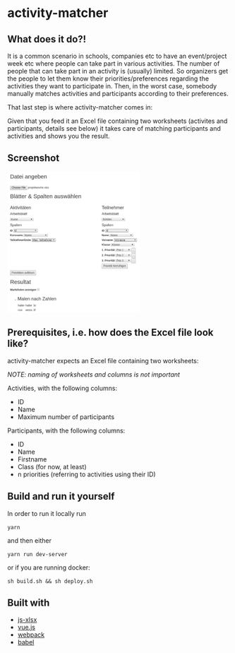 # activity-matcher
## What does it do?!
It is a common scenario in schools, companies etc to have an event/project week etc where 
people can take part in various activities. The number of people that can take part in an activity is (usually) limited.
So organizers get the people to let them know their priorities/preferences regarding the activities they want to participate in.
Then, in the worst case, somebody manually matches activities and participants according to their preferences. 

That last step is where activity-matcher comes in: 

Given that you feed it an Excel file containing two worksheets (activites and participants, details see below) it takes care of 
matching participants and activities and shows you the result. 

## Screenshot
<a href="doc/demo.png">
    <img src="doc/demo.png" alt="Demo screenshot" style="width: 300px;"/>
</a>

## Prerequisites, i.e. how does the Excel file look like?

activity-matcher expects an Excel file containing two worksheets:

*NOTE: naming of worksheets and columns is not important*

Activities, with the following columns:
- ID
- Name
- Maximum number of participants

Participants, with the following columns:
- ID
- Name 
- Firstname
- Class (for now, at least)
- n priorities (referring to activities using their ID)

## Build and run it yourself
In order to run it locally run
```
yarn
```
and then either
```
yarn run dev-server
```
or if you are running docker:
```
sh build.sh && sh deploy.sh
```

## Built with
- [js-xlsx](https://github.com/SheetJS/js-xlsx)
- [vue.js](https://github.com/vuejs/vue)
- [webpack](https://github.com/webpack/webpack)
- [babel](https://github.com/babel/babel)